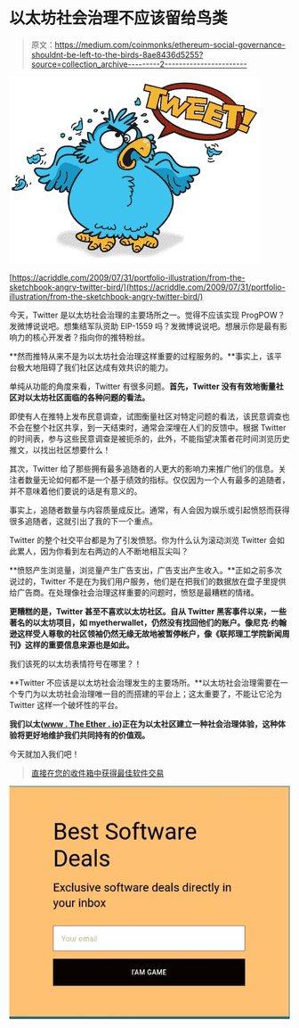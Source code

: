 # 以太坊社会治理不应该留给鸟类

> 原文：<https://medium.com/coinmonks/ethereum-social-governance-shouldnt-be-left-to-the-birds-8ae8436d5255?source=collection_archive---------2----------------------->

![](img/49ceddb6ec45cb603aef77ebfc4bda01.png)

[https://acriddle.com/2009/07/31/portfolio-illustration/from-the-sketchbook-angry-twitter-bird/](https://acriddle.com/2009/07/31/portfolio-illustration/from-the-sketchbook-angry-twitter-bird/)

今天，Twitter 是以太坊社会治理的主要场所之一。觉得不应该实现 ProgPOW？发微博说说吧。想集结军队资助 EIP-1559 吗？发微博说说吧。想展示你是最有影响力的核心开发者？指向你的推特粉丝。

**然而推特从来不是为以太坊社会治理这样重要的过程服务的。**事实上，该平台极大地阻碍了我们社区达成有效共识的能力。

单纯从功能的角度来看，Twitter 有很多问题。**首先，Twitter 没有有效地衡量社区对以太坊社区面临的各种问题的看法。**

即使有人在推特上发布民意调查，试图衡量社区对特定问题的看法，该民意调查也不会在整个社区共享，到一天结束时，通常会深埋在人们的反馈中。根据 Twitter 的时间表，参与这些民意调查是被扼杀的，此外，不能指望决策者花时间浏览历史推文，以找出社区想要什么！

其次，Twitter 给了那些拥有最多追随者的人更大的影响力来推广他们的信息。关注者数量无论如何都不是一个基于绩效的指标。仅仅因为一个人有最多的追随者，并不意味着他们要说的话是有意义的。

事实上，追随者数量与内容质量成反比。通常，有人会因为娱乐或引起愤怒而获得很多追随者，这就引出了我的下一个重点。

Twitter 的整个社交平台都是为了引发愤怒。你为什么认为滚动浏览 Twitter 会如此累人，因为你看到左右两边的人不断地相互尖叫？

**愤怒产生浏览量，浏览量产生广告支出，广告支出产生收入。**正如之前多次说过的，Twitter 不是在为我们用户服务，他们是在把我们的数据放在盘子里提供给广告商。在处理像社会治理这样重要的问题时，愤怒是最糟糕的情绪。

**更糟糕的是，Twitter 甚至不喜欢以太坊社区。自从 Twitter 黑客事件以来，一些著名的以太坊项目，如 myetherwallet，仍然没有找回他们的账户。像尼克·约翰逊这样受人尊敬的社区领袖仍然无缘无故地被暂停帐户，像《联邦理工学院新闻周刊》这样的重要信息来源也是如此。**

我们该死的以太坊表情符号在哪里？！

**Twitter 不应该是以太坊社会治理发生的主要场所。**以太坊社会治理需要在一个专门为以太坊社会治理唯一目的而搭建的平台上；这太重要了，不能让它沦为 Twitter 这样一个破坏性的平台。

**我们以太(**[**www . The Ether . io**](http://www.theether.io/)**)正在为以太社区建立一种社会治理体验，这种体验将更好地维护我们共同持有的价值观。**

今天就加入我们吧！

> [直接在您的收件箱中获得最佳软件交易](https://coincodecap.com?utm_source=coinmonks)

[![](img/160ce73bd06d46c2250251e7d5969f9d.png)](https://coincodecap.com?utm_source=coinmonks)